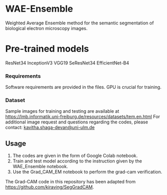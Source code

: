 # WAE-Ensemble
Weighted Average Ensemble method for the semantic segmentation of biological electron microscopy images.

# Pre-trained models
ResNet34
InceptionV3
VGG19
SeResNet34
EfficientNet-B4

### Requirements

Software requirements are provided in the files.
GPU is crucial for training. 

### Dataset

Sample images for training and testing are available at https://lmb.informatik.uni-freiburg.de/resources/datasets/tem.en.html
For additional image request and questions regarding the codes, please contact: kavitha.shaga-devan@uni-ulm.de 

## Usage

1) The codes are given in the form of Google Colab notebook.
2) Train and test model according to the instruction given by the WAE_Ensemble notebook.
3) Use the Grad_CAM_EM notebook to perform the grad-cam verification. 


The Grad-CAM code in this repository has been adapted from https://github.com/kiraving/SegGradCAM.


